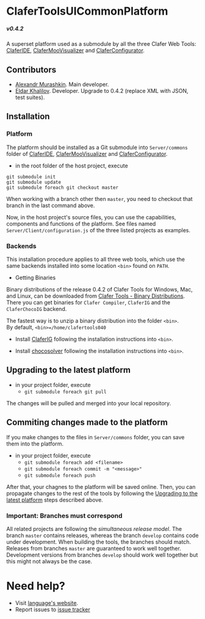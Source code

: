 ClaferToolsUICommonPlatform
===========================

##### v0.4.2

A superset platform used as a submodule by all the three Clafer Web Tools: [ClaferIDE](https://github.com/gsdlab/ClaferIDE), [ClaferMooVisualizer](https://github.com/gsdlab/ClaferMooVisualizer) and [ClaferConfigurator](https://github.com/gsdlab/ClaferConfigurator).

Contributors
------------

* [Alexandr Murashkin](http://gsd.uwaterloo.ca/amurashk). Main developer.
* [Eldar Khalilov](http://gsd.uwaterloo.ca/ekhalilov). Developer. Upgrade to 0.4.2 (replace XML with JSON, test suites).

Installation
------------

### Platform

The platform should be installed as a Git submodule into `Server/commons` folder of [ClaferIDE](https://github.com/gsdlab/ClaferIDE), [ClaferMooVisualizer](https://github.com/gsdlab/ClaferMooVisualizer) and [ClaferConfigurator](https://github.com/gsdlab/ClaferConfigurator).

* in the root folder of the host project, execute

```
git submodule init
git submodule update
git submodule foreach git checkout master
```

When working with a branch other then `master`, you need to checkout that branch in the last command above.

Now, in the host project's source files, you can use the capabilities, components and functions of the platform. See files named `Server/Client/configuration.js` of the three listed projects as examples.

### Backends

This installation procedure applies to all three web tools, which use the same backends installed into some location `<bin>` found on `PATH`.

* Getting Binaries

Binary distributions of the release 0.4.2 of Clafer Tools for Windows, Mac, and Linux, can be downloaded from [Clafer Tools - Binary Distributions](http://http://gsd.uwaterloo.ca/clafer-tools-binary-distributions). There you can get binaries for `Clafer Compiler`, `ClaferIG` and the `ClaferChocoIG` backend.

The fastest way is to unzip a binary distribution into the folder `<bin>`.  
By default, `<bin>=/home/clafertools040`

* Install [ClaferIG](https://github.com/gsdlab/claferIG) following the installation instructions into `<bin>`.

* Install [chocosolver](https://github.com/gsdlab/chocosolver) following the installation instructions into `<bin>`.

Upgrading to the latest platform
--------------------------------

* in your project folder, execute
    * `git submodule foreach git pull`

The changes will be pulled and merged into your local repository.

Commiting changes made to the platform
--------------------------------

If you make changes to the files in `Server/commons` folder, you can save them into the platform.

* in your project folder, execute
    * `git submodule foreach add <filename>`
    * `git submodule foreach commit -m "<message>"`
    * `git submodule foreach push`

After that, your chagnes to the platform will be saved online. Then, you can propagate changes to the rest of the tools by following the [Upgrading to the latest platform](#upgrading-to-the-latest-platform) steps described above.

### Important: Branches must correspond

All related projects are following the *simultaneous release model*.
The branch `master` contains releases, whereas the branch `develop` contains code under development.
When building the tools, the branches should match.
Releases from branches `master` are guaranteed to work well together.
Development versions from branches `develop` should work well together but this might not always be the case.

Need help?
==========

* Visit [language's website](http://clafer.org).
* Report issues to [issue tracker](https://github.com/gsdlab/ClaferToolsUICommonPlatform/issues)
